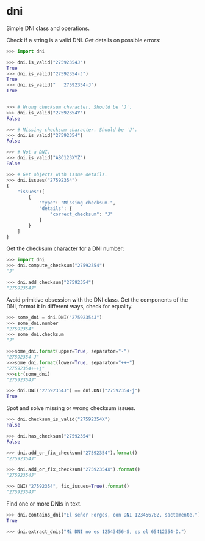 # dni
Simple DNI class and operations.


Check if a string is a valid DNI. Get details on possible errors:
```python
>>> import dni

>>> dni.is_valid("27592354J")
True
>>> dni.is_valid("27592354-J")
True
>>> dni.is_valid("   27592354-J")
True


>>> # Wrong checksum character. Should be 'J'.
>>> dni.is_valid("27592354Y") 
False

>>> # Missing checksum character. Should be 'J'.
>>> dni.is_valid("27592354")
False

>>> # Not a DNI.
>>> dni.is_valid("ABC123XYZ")
False

>>> # Get objects with issue details.
>>> dni.issues("27592354")
{
    "issues":[
        {
            "type": "Missing checksum.",
            "details": {
                "correct_checksum": "J"
            }
        }
    ]
}
```

Get the checksum character for a DNI number:
```python
>>> import dni
>>> dni.compute_checksum("27592354")
"J"

>>> dni.add_checksum("27592354")
"27592354J"
```

Avoid primitive obsession with the DNI class. Get the components of the DNI, format it in different ways, check for equality.

```python
>>> some_dni = dni.DNI("27592354J")
>>> some_dni.number
"27592354"
>>> some_dni.checksum
"J"

>>>some_dni.format(upper=True, separator="-")
"27592354-J"
>>>some_dni.format(lower=True, separator="+++")
"27592354+++j"
>>>str(some_dni)
"27592354J"

>>> dni.DNI("27592354J") == dni.DNI("27592354-j")
True
```

Spot and solve missing or wrong checksum issues.
```python
>>> dni.checksum_is_valid("27592354X")
False

>>> dni.has_checksum("27592354")
False

>>> dni.add_or_fix_checksum("27592354").format()
"27592354J"

>>> dni.add_or_fix_checksum("27592354X").format()
"27592354J"

>>> DNI("27592354", fix_issues=True).format()
"27592354J"
```


Find one or more DNIs in text.
```python
>>> dni.contains_dni("El señor Forges, con DNI 12345678Z, sactamente.")
True

>>> dni.extract_dnis("Mi DNI no es 12543456-S, es el 65412354-D.")

```